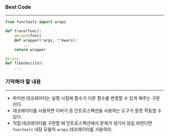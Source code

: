 ### Best Code
---
```Python
from functools import wraps

def trace(func):
	@wraps(func)
	def wrapper(*args, **kwars):
		...
	return wrapper

@trace
def fibonacci(n):
	...
```


### 기억해야 할 내용
---
- 파이썬 데코레이터는 실행 시점에 함수가 다른 함수를 변경할 수 있게 해주는 구문이다.
- 데코레이터를 사용하면 디버거 등 인트로스펙션을 사용하는 도구가 잘못 작동할 수 있다.
- 직접 데코레이터를 구현할 때 인트로스펙션에서 문제가 생기지 않길 바란다면 `functools` 내장 모듈의 `wraps` 데코레이터를 사용하라.